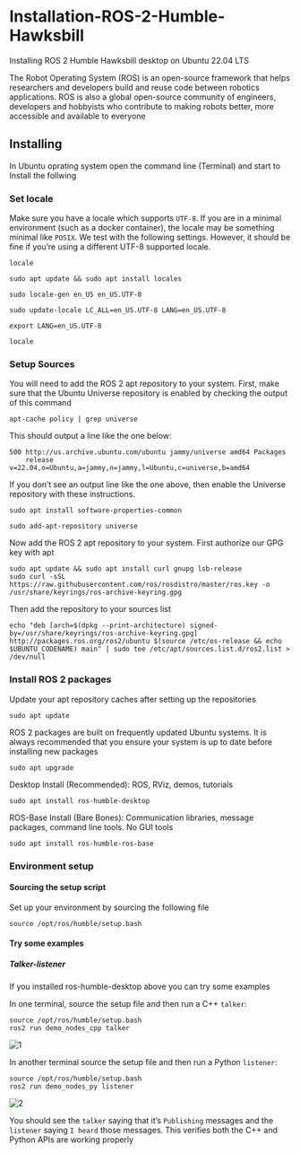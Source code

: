# Installation-ROS-2-Humble-Hawksbill
Installing ROS 2 Humble Hawksbill desktop on Ubuntu 22.04 LTS

The Robot Operating System (ROS) is an open-source framework that helps researchers and developers build and reuse code between robotics applications. ROS is also a global open-source community of engineers, developers and hobbyists who contribute to making robots better, more accessible and available to everyone

## Installing 
In Ubuntu oprating system open the command line (Terminal) and start to Install the follwing 

### Set locale
Make sure you have a locale which supports `UTF-8`. If you are in a minimal environment (such as a docker container), the locale may be something minimal like `POSIX`. We test with the following settings. However, it should be fine if you’re using a different UTF-8 supported locale.
```
locale
```
```
sudo apt update && sudo apt install locales
```
```
sudo locale-gen en_US en_US.UTF-8
```
```
sudo update-locale LC_ALL=en_US.UTF-8 LANG=en_US.UTF-8
```
```
export LANG=en_US.UTF-8
```
```
locale
```


### Setup Sources
You will need to add the ROS 2 apt repository to your system. First, make sure that the Ubuntu Universe repository is enabled by checking the output of this command
```
apt-cache policy | grep universe
```

This should output a line like the one below:
```
500 http://us.archive.ubuntu.com/ubuntu jammy/universe amd64 Packages
    release v=22.04,o=Ubuntu,a=jammy,n=jammy,l=Ubuntu,c=universe,b=amd64
```

If you don’t see an output line like the one above, then enable the Universe repository with these instructions.
```
sudo apt install software-properties-common
```
```
sudo add-apt-repository universe
```

Now add the ROS 2 apt repository to your system. First authorize our GPG key with apt
```
sudo apt update && sudo apt install curl gnupg lsb-release
sudo curl -sSL https://raw.githubusercontent.com/ros/rosdistro/master/ros.key -o /usr/share/keyrings/ros-archive-keyring.gpg
```

Then add the repository to your sources list
```
echo "deb [arch=$(dpkg --print-architecture) signed-by=/usr/share/keyrings/ros-archive-keyring.gpg] http://packages.ros.org/ros2/ubuntu $(source /etc/os-release && echo $UBUNTU_CODENAME) main" | sudo tee /etc/apt/sources.list.d/ros2.list > /dev/null
```


### Install ROS 2 packages
Update your apt repository caches after setting up the repositories
```
sudo apt update
```

ROS 2 packages are built on frequently updated Ubuntu systems. It is always recommended that you ensure your system is up to date before installing new packages
```
sudo apt upgrade
```

Desktop Install (Recommended): ROS, RViz, demos, tutorials
```
sudo apt install ros-humble-desktop
```

ROS-Base Install (Bare Bones): Communication libraries, message packages, command line tools. No GUI tools
```
sudo apt install ros-humble-ros-base
```


### Environment setup
#### Sourcing the setup script
Set up your environment by sourcing the following file
```
source /opt/ros/humble/setup.bash
```

#### Try some examples
##### Talker-listener
If you installed ros-humble-desktop above you can try some examples

In one terminal, source the setup file and then run a C++ `talker`:
```
source /opt/ros/humble/setup.bash
ros2 run demo_nodes_cpp talker
```
![1](https://user-images.githubusercontent.com/90250848/186642018-3bcb1680-36c1-44d3-a03d-f2539fe87448.PNG)


In another terminal source the setup file and then run a Python `listener`:
```
source /opt/ros/humble/setup.bash
ros2 run demo_nodes_py listener
```
![2](https://user-images.githubusercontent.com/90250848/186641972-06d617fc-426a-4bc9-b0c0-2e1d7f8956c0.PNG)


You should see the `talker` saying that it’s `Publishing` messages and the `listener` saying `I heard` those messages. This verifies both the C++ and Python APIs are working properly
